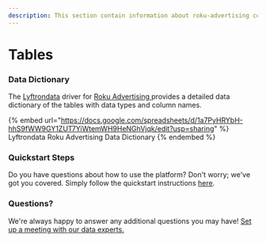 ```yaml
---
description: This section contain information about roku-advertising connector tables information
---
```


# Tables

### Data Dictionary

The [Lyftrondata](https://www.lyftrondata.com/) driver for [Roku Advertising](https://www.lyftrondata.com/integration/roku-advertising/)[ ](https://www.lyftrondata.com/integration/roku-advertising/)provides a detailed data dictionary of the tables with data types and column names.

{% embed url="https://docs.google.com/spreadsheets/d/1a7PyHRYbH-hhS9fWW9GY1ZUT7YiWtemWH9HeNGhVjqk/edit?usp=sharing" %}
Lyftrondata Roku Advertising Data Dictionary
{% endembed %}

### Quickstart Steps

Do you have questions about how to use the platform? Don't worry; we've got you covered. Simply follow the quickstart instructions [here](../../../../quickstart-steps.md).

### Questions? <a href="#questions" id="questions"></a>

We're always happy to answer any additional questions you may have! [Set up a meeting with our data experts.](https://www.lyftrondata.com/book-a-meeting/)

